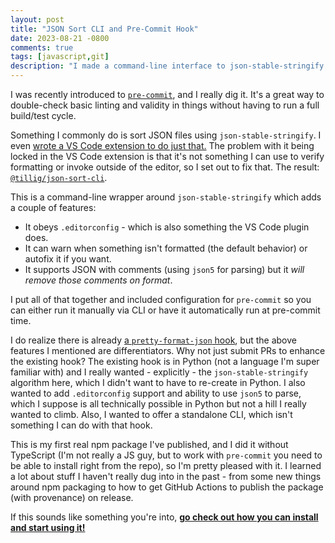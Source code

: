```yaml
---
layout: post
title: "JSON Sort CLI and Pre-Commit Hook"
date: 2023-08-21 -0800
comments: true
tags: [javascript,git]
description: "I made a command-line interface to json-stable-stringify that obeys .editorconfig and you can use it as a pre-commit hook."
---
```

I was recently introduced to [`pre-commit`](https://pre-commit.com/), and I really dig it. It's a great way to double-check basic linting and validity in things without having to run a full build/test cycle.

Something I commonly do is sort JSON files using `json-stable-stringify`. I even [wrote a VS Code extension to do just that.](https://github.com/tillig/vscode-json-stable-stringify) The problem with it being locked in the VS Code extension is that it's not something I can use to verify formatting or invoke outside of the editor, so I set out to fix that. The result: [`@tillig/json-sort-cli`](https://github.com/tillig/json-sort-cli).

This is a command-line wrapper around `json-stable-stringify` which adds a couple of features:

- It obeys `.editorconfig` - which is also something the VS Code plugin does.
- It can warn when something isn't formatted (the default behavior) or autofix it if you want.
- It supports JSON with comments (using `json5` for parsing) but it _will remove those comments on format_.

I put all of that together and included configuration for `pre-commit` so you can either run it manually via CLI or have it automatically run at pre-commit time.

I do realize there is already [a `pretty-format-json` hook](https://github.com/pre-commit/pre-commit-hooks/blob/main/pre_commit_hooks/pretty_format_json.py), but the above features I mentioned are differentiators. Why not just submit PRs to enhance the existing hook? The existing hook is in Python (not a language I'm super familiar with) and I really wanted - explicitly - the `json-stable-stringify` algorithm here, which I didn't want to have to re-create in Python. I also wanted to add `.editorconfig` support and ability to use `json5` to parse, which I suppose is all technically possible in Python but not a hill I really wanted to climb. Also, I wanted to offer a standalone CLI, which isn't something I can do with that hook.

This is my first real npm package I've published, and I did it without TypeScript (I'm not really a JS guy, but to work with `pre-commit` you need to be able to install right from the repo), so I'm pretty pleased with it. I learned a lot about stuff I haven't really dug into in the past - from some new things around npm packaging to how to get GitHub Actions to publish the package (with provenance) on release.

If this sounds like something you're into, **[go check out how you can install and start using it!](https://github.com/tillig/json-sort-cli)**
